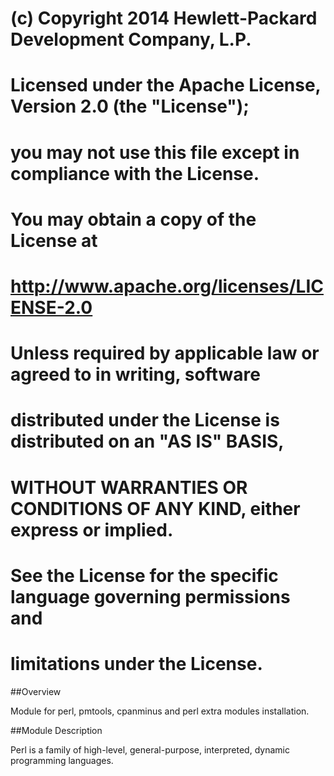   # (c) Copyright 2014 Hewlett-Packard Development Company, L.P.
  #
  #   Licensed under the Apache License, Version 2.0 (the "License");
  #   you may not use this file except in compliance with the License.
  #   You may obtain a copy of the License at
  #
  #       http://www.apache.org/licenses/LICENSE-2.0
  #
  #   Unless required by applicable law or agreed to in writing, software
  #   distributed under the License is distributed on an "AS IS" BASIS,
  #   WITHOUT WARRANTIES OR CONDITIONS OF ANY KIND, either express or implied.
  #   See the License for the specific language governing permissions and
  #   limitations under the License.

##Overview

Module for perl, pmtools, cpanminus and perl extra modules installation.

##Module Description

Perl is a family of high-level, general-purpose, interpreted, dynamic programming languages.
